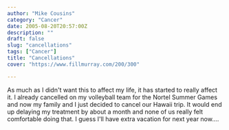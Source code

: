 ```yaml
---
author: "Mike Cousins"
category: "Cancer"
date: 2005-08-20T20:57:00Z
description: ""
draft: false
slug: "cancellations"
tags: ["Cancer"]
title: "Cancellations"
cover: "https://www.fillmurray.com/200/300"

---
```


As much as I didn't want this to affect my life, it has started to really affect
it. I already cancelled on my volleyball team for the Nortel Summer Games and
now my family and I just decided to cancel our Hawaii trip. It would end up
delaying my treatment by about a month and none of us really felt comfortable
doing that. I guess I'll have extra vacation for next year now....